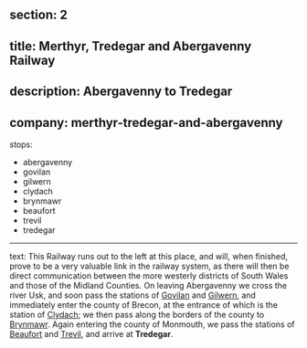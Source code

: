 section: 2
----
title: Merthyr, Tredegar and
Abergavenny Railway
----
description: Abergavenny to Tredegar
----
company: merthyr-tredegar-and-abergavenny
----
stops:
- abergavenny
- govilan
- gilwern
- clydach
- brynmawr
- beaufort
- trevil
- tredegar
----
text: This Railway runs out to the left at this place, and will, when finished, prove to be a very valuable link in the railway system, as there will then be direct communication between the more westerly districts of South Wales and those of the Midland Counties. On leaving Abergavenny we cross the river Usk, and soon pass the stations of [Govilan](/stations/govilan) and [Gilwern](/stations/gilwern), and immediately enter the county of Brecon, at the entrance of which is the station of [Clydach](/stations/clydach); we then pass along the borders of the county to [Brynmawr](/stations/brynmawr). Again entering the county of Monmouth, we pass the stations of [Beaufort](/stations/beaufort) and [Trevil](/stations/trevil), and arrive at **Tredegar**.
